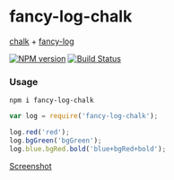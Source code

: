 # fancy-log-chalk
[chalk][1] + [fancy-log][2]

[![NPM version][npm-image]][npm-url] [![Build Status][travis-image]][travis-url]

### Usage

 `npm i fancy-log-chalk`

```javascript
var log = require('fancy-log-chalk');

log.red('red');
log.bgGreen('bgGreen');
log.blue.bgRed.bold('blue+bgRed+bold');
```

[Screenshot](https://cdn.int64ago.org/r6u3smrhcneb0meyd5cdi.png)

 [1]: https://github.com/chalk/chalk
 [2]: https://github.com/js-cli/fancy-log

 [npm-url]: https://npmjs.org/package/fancy-log-chalk
 [npm-image]: https://img.shields.io/npm/v/fancy-log-chalk.svg

 [travis-url]: https://travis-ci.org/int64ago/fancy-log-chalk
 [travis-image]: https://img.shields.io/travis/int64ago/fancy-log-chalk.svg